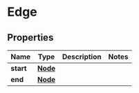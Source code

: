 
# Edge

## Properties
Name | Type | Description | Notes
------------ | ------------- | ------------- | -------------
**start** | [**Node**](Node.md) |  | 
**end** | [**Node**](Node.md) |  | 



